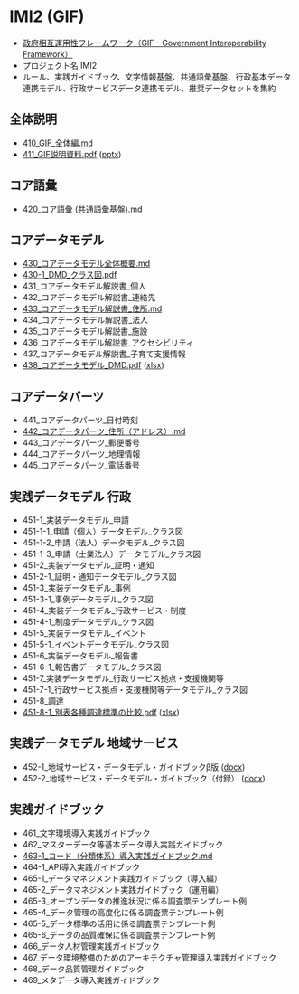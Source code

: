 # IMI2 (GIF)

- [政府相互運用性フレームワーク（GIF - Government Interoperability Framework）](https://www.digital.go.jp/policies/data_strategy_government_interoperability_framework/)
- プロジェクト名 IMI2
- ルール、実践ガイドブック、文字情報基盤、共通語彙基盤、行政基本データ連携モデル、行政サービスデータ連携モデル、推奨データセットを集約

## 全体説明

- [410_GIF_全体編.md](410_GIF_全体編.md)
- [411_GIF説明資料.pdf](411_GIF説明資料.pdf) ([pptx](411_GIF説明資料.pptx))

## コア語彙

- [420_コア語彙 (共通語彙基盤).md](420_コア語彙%20(共通語彙基盤).md)

## コアデータモデル

- [430_コアデータモデル全体概要.md](430_コアデータモデル全体概要.md)
- [430-1_DMD_クラス図.pdf](430-1_DMD_クラス図.pdf)
- 431_コアデータモデル解説書_個人
- 432_コアデータモデル解説書_連絡先
- [433_コアデータモデル解説書_住所.md](433_コアデータモデル解説書_住所.md)
- 434_コアデータモデル解説書_法人
- 435_コアデータモデル解説書_施設
- 436_コアデータモデル解説書_アクセシビリティ
- 437_コアデータモデル解説書_子育て支援情報
- [438_コアデータモデル_DMD.pdf](438_コアデータモデル_DMD.pdf) ([xlsx](438_コアデータモデル_DMD.xlsx))

## コアデータパーツ

- 441_コアデータパーツ_日付時刻
- [442_コアデータパーツ_住所（アドレス）.md](442_コアデータパーツ_住所（アドレス）.md)
- 443_コアデータパーツ_郵便番号
- 444_コアデータパーツ_地理情報
- 445_コアデータパーツ_電話番号

## 実践データモデル 行政

- 451-1_実装データモデル_申請
- 451-1-1_申請（個人）データモデル_クラス図
- 451-1-2_申請（法人）データモデル_クラス図
- 451-1-3_申請（士業法人）データモデル_クラス図
- 451-2_実装データモデル_証明・通知
- 451-2-1_証明・通知データモデル_クラス図
- 451-3_実装データモデル_事例
- 451-3-1_事例データモデル_クラス図
- 451-4_実装データモデル_行政サービス・制度
- 451-4-1_制度データモデル_クラス図
- 451-5_実装データモデル_イベント
- 451-5-1_イベントデータモデル_クラス図
- 451-6_実装データモデル_報告書
- 451-6-1_報告書データモデル_クラス図
- 451-7_実装データモデル_行政サービス拠点・支援機関等
- 451-7-1_行政サービス拠点・支援機関等データモデル_クラス図
- 451-8_調達
- [451-8-1_別表各種調達標準の比較.pdf](451-8-1_別表各種調達標準の比較.pdf) ([xlsx](451-8-1_別表各種調達標準の比較.xlsx))

## 実践データモデル 地域サービス

- 452-1_地域サービス・データモデル・ガイドブックβ版 ([docx](452-1_地域サービス・データモデル・ガイドブックβ版.docx))
- 452-2_地域サービス・データモデル・ガイドブック（付録） ([docx](452-2_地域サービス・データモデル・ガイドブック（付録）.docx))

## 実践ガイドブック

- 461_文字環境導入実践ガイドブック
- 462_マスターデータ等基本データ導入実践ガイドブック
- [463-1_コード（分類体系）導入実践ガイドブック.md](463-1_コード（分類体系）導入実践ガイドブック.md)
- 464-1_API導入実践ガイドブック
- 465-1_データマネジメント実践ガイドブック（導入編）
- 465-2_データマネジメント実践ガイドブック（運用編）
- 465-3_オープンデータの推進状況に係る調査票テンプレート例
- 465-4_データ管理の高度化に係る調査票テンプレート例
- 465-5_データ標準の活用に係る調査票テンプレート例
- 465-6_データの品質確保に係る調査票テンプレート例
- 466_データ人材管理実践ガイドブック
- 467_データ環境整備のためのアーキテクチャ管理導入実践ガイドブック
- 468_データ品質管理ガイドブック
- 469_メタデータ導入実践ガイドブック
